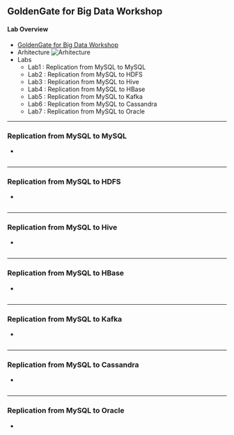 
## GoldenGate for Big Data Workshop
#### Lab Overview
* [GoldenGate for Big Data Workshop](https://apexapps.oracle.com/pls/apex/dbpm/r/livelabs/workshop-attendee-2?p210_workshop_id=692&p210_type=3&session=100853554759047)
* Arhitecture
![Arhitecture](https://oracle.github.io/learning-library/data-management-library/goldengate/bigdata/introduction/images/image110_1.png)
* Labs
  * Lab1 : Replication from MySQL to MySQL 
  * Lab2 : Replication from MySQL to HDFS
  * Lab3 : Replication from MySQL to Hive 
  * Lab4 : Replication from MySQL to HBase
  * Lab5 : Replication from MySQL to Kafka 
  * Lab6 : Replication from MySQL to Cassandra 
  * Lab7 : Replication from MySQL to Oracle 
----

### Replication from MySQL to MySQL 

*
```
```

----
### Replication from MySQL to HDFS

*
```
```

----
### Replication from MySQL to Hive 

*
```
```

----
### Replication from MySQL to HBase

*
```
```

----
### Replication from MySQL to Kafka 

*
```
```

----
### Replication from MySQL to Cassandra 

*
```
```

----
### Replication from MySQL to Oracle 

*
```
```
